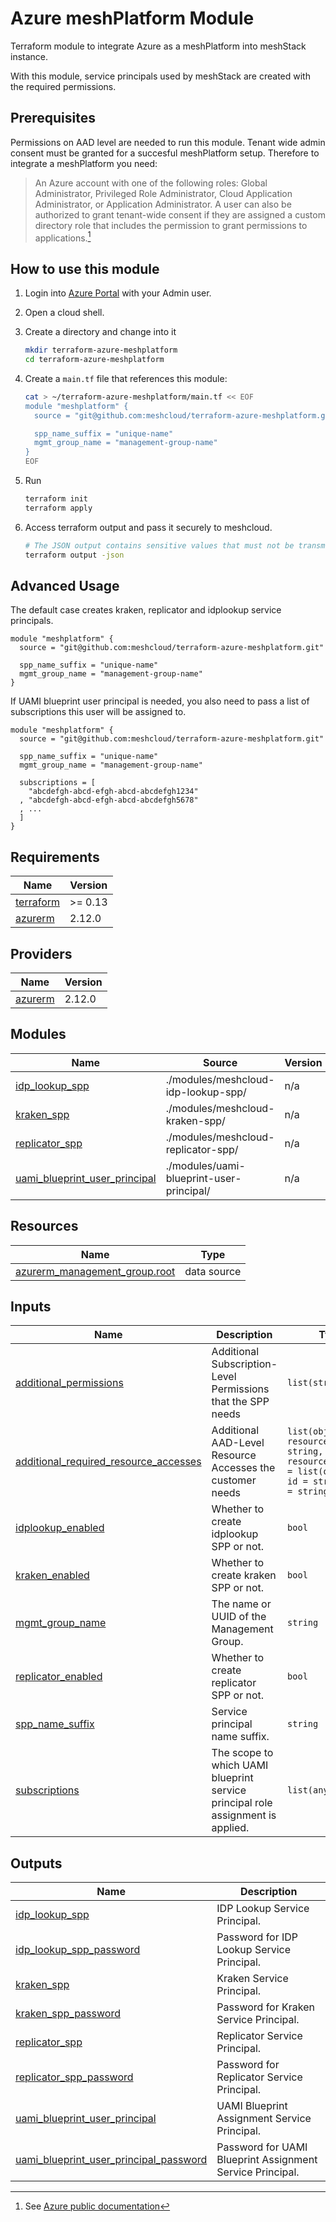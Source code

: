 # Azure meshPlatform Module

Terraform module to integrate Azure as a meshPlatform into meshStack instance.

With this module, service principals used by meshStack are created with the required permissions.

## Prerequisites

Permissions on AAD level are needed to run this module.
Tenant wide admin consent must be granted for a succesful meshPlatform setup. Therefore to integrate a meshPlatform you need: 

> An Azure account with one of the following roles: Global Administrator, Privileged Role Administrator, Cloud Application Administrator, or Application Administrator. A user can also be authorized to grant tenant-wide consent if they are assigned a custom directory role that includes the permission to grant permissions to applications.[^1]

[^1]: See [Azure public documentation](https://docs.microsoft.com/en-us/azure/active-directory/manage-apps/grant-admin-consent#prerequisites)

## How to use this module

1. Login into [Azure Portal](https://portal.azure.com/) with your Admin user.

2. Open a cloud shell.

3. Create a directory and change into it 

    ```sh
    mkdir terraform-azure-meshplatform
    cd terraform-azure-meshplatform
    ```

4. Create a `main.tf` file that references this module:

    ```sh
    cat > ~/terraform-azure-meshplatform/main.tf << EOF
    module "meshplatform" {
      source = "git@github.com:meshcloud/terraform-azure-meshplatform.git"

      spp_name_suffix = "unique-name"
      mgmt_group_name = "management-group-name"
    }
    EOF
    ```

5. Run

    ```sh
    terraform init
    terraform apply
    ```

6. Access terraform output and pass it securely to meshcloud.

    ```sh
    # The JSON output contains sensitive values that must not be transmitted to meshcloud in plain text.
    terraform output -json
    ```

## Advanced Usage

The default case creates kraken, replicator and idplookup service principals.

```hcl
module "meshplatform" {
  source = "git@github.com:meshcloud/terraform-azure-meshplatform.git"

  spp_name_suffix = "unique-name"
  mgmt_group_name = "management-group-name"
}
```

If UAMI blueprint user principal is needed, you also need to pass a list of subscriptions this user will be assigned to.

```hcl
module "meshplatform" {
  source = "git@github.com:meshcloud/terraform-azure-meshplatform.git"

  spp_name_suffix = "unique-name"
  mgmt_group_name = "management-group-name"

  subscriptions = [
    "abcdefgh-abcd-efgh-abcd-abcdefgh1234"
  , "abcdefgh-abcd-efgh-abcd-abcdefgh5678"
  , ...
  ]
}
```

## Requirements

| Name | Version |
|------|---------|
| <a name="requirement_terraform"></a> [terraform](#requirement\_terraform) | >= 0.13 |
| <a name="requirement_azurerm"></a> [azurerm](#requirement\_azurerm) | 2.12.0 |

## Providers

| Name | Version |
|------|---------|
| <a name="provider_azurerm"></a> [azurerm](#provider\_azurerm) | 2.12.0 |

## Modules

| Name | Source | Version |
|------|--------|---------|
| <a name="module_idp_lookup_spp"></a> [idp\_lookup\_spp](#module\_idp\_lookup\_spp) | ./modules/meshcloud-idp-lookup-spp/ | n/a |
| <a name="module_kraken_spp"></a> [kraken\_spp](#module\_kraken\_spp) | ./modules/meshcloud-kraken-spp/ | n/a |
| <a name="module_replicator_spp"></a> [replicator\_spp](#module\_replicator\_spp) | ./modules/meshcloud-replicator-spp/ | n/a |
| <a name="module_uami_blueprint_user_principal"></a> [uami\_blueprint\_user\_principal](#module\_uami\_blueprint\_user\_principal) | ./modules/uami-blueprint-user-principal/ | n/a |

## Resources

| Name | Type |
|------|------|
| [azurerm_management_group.root](https://registry.terraform.io/providers/hashicorp/azurerm/2.12.0/docs/data-sources/management_group) | data source |

## Inputs

| Name | Description | Type | Default | Required |
|------|-------------|------|---------|:--------:|
| <a name="input_additional_permissions"></a> [additional\_permissions](#input\_additional\_permissions) | Additional Subscription-Level Permissions that the SPP needs | `list(string)` | `[]` | no |
| <a name="input_additional_required_resource_accesses"></a> [additional\_required\_resource\_accesses](#input\_additional\_required\_resource\_accesses) | Additional AAD-Level Resource Accesses the customer needs | `list(object({ resource_app_id = string, resource_accesses = list(object({ id = string, type = string })) }))` | `[]` | no |
| <a name="input_idplookup_enabled"></a> [idplookup\_enabled](#input\_idplookup\_enabled) | Whether to create idplookup SPP or not. | `bool` | `true` | no |
| <a name="input_kraken_enabled"></a> [kraken\_enabled](#input\_kraken\_enabled) | Whether to create kraken SPP or not. | `bool` | `true` | no |
| <a name="input_mgmt_group_name"></a> [mgmt\_group\_name](#input\_mgmt\_group\_name) | The name or UUID of the Management Group. | `string` | n/a | yes |
| <a name="input_replicator_enabled"></a> [replicator\_enabled](#input\_replicator\_enabled) | Whether to create replicator SPP or not. | `bool` | `true` | no |
| <a name="input_spp_name_suffix"></a> [spp\_name\_suffix](#input\_spp\_name\_suffix) | Service principal name suffix. | `string` | n/a | yes |
| <a name="input_subscriptions"></a> [subscriptions](#input\_subscriptions) | The scope to which UAMI blueprint service principal role assignment is applied. | `list(any)` | `[]` | no |

## Outputs

| Name | Description |
|------|-------------|
| <a name="output_idp_lookup_spp"></a> [idp\_lookup\_spp](#output\_idp\_lookup\_spp) | IDP Lookup Service Principal. |
| <a name="output_idp_lookup_spp_password"></a> [idp\_lookup\_spp\_password](#output\_idp\_lookup\_spp\_password) | Password for IDP Lookup Service Principal. |
| <a name="output_kraken_spp"></a> [kraken\_spp](#output\_kraken\_spp) | Kraken Service Principal. |
| <a name="output_kraken_spp_password"></a> [kraken\_spp\_password](#output\_kraken\_spp\_password) | Password for Kraken Service Principal. |
| <a name="output_replicator_spp"></a> [replicator\_spp](#output\_replicator\_spp) | Replicator Service Principal. |
| <a name="output_replicator_spp_password"></a> [replicator\_spp\_password](#output\_replicator\_spp\_password) | Password for Replicator Service Principal. |
| <a name="output_uami_blueprint_user_principal"></a> [uami\_blueprint\_user\_principal](#output\_uami\_blueprint\_user\_principal) | UAMI Blueprint Assignment Service Principal. |
| <a name="output_uami_blueprint_user_principal_password"></a> [uami\_blueprint\_user\_principal\_password](#output\_uami\_blueprint\_user\_principal\_password) | Password for UAMI Blueprint Assignment Service Principal. |
